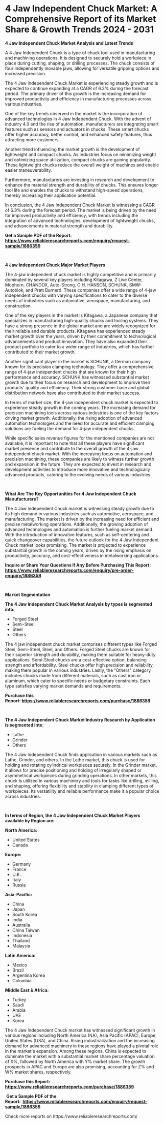 <p><h1>4 Jaw Independent Chuck Market: A Comprehensive Report of its Market Share & Growth Trends 2024 - 2031</h1></p><p><strong>4 Jaw Independent Chuck Market Analysis and Latest Trends</strong></p>
<p><p>A 4 Jaw Independent Chuck is a type of chuck tool used in manufacturing and machining operations. It is designed to securely hold a workpiece in place during cutting, shaping, or drilling processes. The chuck consists of four independently movable jaws, allowing for versatile gripping options and increased precision.</p><p>The 4 Jaw Independent Chuck Market is experiencing steady growth and is expected to continue expanding at a CAGR of 6.3% during the forecast period. The primary driver of this growth is the increasing demand for improved productivity and efficiency in manufacturing processes across various industries.</p><p>One of the key trends observed in the market is the incorporation of advanced technologies in 4 Jaw Independent Chuck. With the advent of industry 4.0 and the rise of automation, manufacturers are integrating smart features such as sensors and actuators in chucks. These smart chucks offer higher accuracy, better control, and enhanced safety features, thus attracting more customers.</p><p>Another trend influencing the market growth is the development of lightweight and compact chucks. As industries focus on minimizing weight and optimizing space utilization, compact chucks are gaining popularity. These lightweight chucks reduce the overall weight of machines and enable easier maneuverability.</p><p>Furthermore, manufacturers are investing in research and development to enhance the material strength and durability of chucks. This ensures longer tool life and enables the chucks to withstand high-speed operations, thereby increasing their application potential.</p><p>In conclusion, the 4 Jaw Independent Chuck Market is witnessing a CAGR of 6.3% during the forecast period. The market is being driven by the need for improved productivity and efficiency, with trends including the integration of advanced technologies, development of lightweight chucks, and advancements in material strength and durability.</p></p>
<p><strong>Get a Sample PDF of the Report:&nbsp; <a href="https://www.reliableresearchreports.com/enquiry/request-sample/1886359">https://www.reliableresearchreports.com/enquiry/request-sample/1886359</a></strong></p>
<p>&nbsp;</p>
<p><strong>4 Jaw Independent Chuck Major Market Players</strong></p>
<p><p>The 4-jaw independent chuck market is highly competitive and is primarily dominated by several key players including Kitagawa, Z Live Center, Mophorn, CHANDOX, Auto-Strong, C.H. HANSON, SCHUNK, SMW-Autoblok, and Pratt Burnerd. These companies offer a wide range of 4-jaw independent chucks with varying specifications to cater to the diverse needs of industries such as automotive, aerospace, manufacturing, and construction.</p><p>One of the key players in the market is Kitagawa, a Japanese company that specializes in manufacturing high-quality chucks and tooling systems. They have a strong presence in the global market and are widely recognized for their reliable and durable products. Kitagawa has experienced steady market growth over the years, driven by their commitment to technological advancements and product innovation. They have also expanded their product portfolio to cater to a wider range of industries, which has further contributed to their market growth.</p><p>Another significant player in the market is SCHUNK, a German company known for its precision clamping technology. They offer a comprehensive range of 4-jaw independent chucks that are known for their high performance and accuracy. SCHUNK has witnessed substantial market growth due to their focus on research and development to improve their products' quality and efficiency. Their strong customer base and global distribution network have also contributed to their market success.</p><p>In terms of market size, the 4-jaw independent chuck market is expected to experience steady growth in the coming years. The increasing demand for precision machining tools across various industries is one of the key factors driving market growth. Additionally, the rising adoption of advanced automation technologies and the need for accurate and efficient clamping solutions are fueling the demand for 4-jaw independent chucks.</p><p>While specific sales revenue figures for the mentioned companies are not available, it is important to note that all these players have significant market presence and contribute to the overall growth of the 4-jaw independent chuck market. With the increasing focus on automation and precision machining, these companies are likely to witness further growth and expansion in the future. They are expected to invest in research and development activities to introduce more innovative and technologically advanced products, catering to the evolving needs of various industries.</p></p>
<p>&nbsp;</p>
<p><strong>What Are The Key Opportunities For 4 Jaw Independent Chuck Manufacturers?</strong></p>
<p><p>The 4 Jaw Independent Chuck market is witnessing steady growth due to its high demand in various industries such as automotive, aerospace, and manufacturing. The market is driven by the increasing need for efficient and precise metalworking operations. Additionally, the growing adoption of advanced technologies and automation is further fueling market demand. With the introduction of innovative features, such as self-centering and quick changeover capabilities, the future outlook for the 4 Jaw Independent Chuck market looks promising. The market is projected to experience substantial growth in the coming years, driven by the rising emphasis on productivity, accuracy, and cost-effectiveness in metalworking applications.</p></p>
<p><strong>Inquire or Share Your Questions If Any Before Purchasing This Report: <a href="https://www.reliableresearchreports.com/enquiry/pre-order-enquiry/1886359">https://www.reliableresearchreports.com/enquiry/pre-order-enquiry/1886359</a></strong></p>
<p>&nbsp;</p>
<p><strong>Market Segmentation</strong></p>
<p><strong>The 4 Jaw Independent Chuck Market Analysis by types is segmented into:</strong></p>
<p><ul><li>Forged Steel</li><li>Semi-Steel</li><li>Steel</li><li>Others</li></ul></p>
<p><p>The 4 jaw independent chuck market comprises different types like Forged Steel, Semi-Steel, Steel, and Others. Forged Steel chucks are known for their superior strength and durability, making them suitable for heavy-duty applications. Semi-Steel chucks are a cost-effective option, balancing strength and affordability. Steel chucks offer high precision and reliability, making them popular in various industries. Lastly, the "Others" category includes chucks made from different materials, such as cast iron or aluminum, which cater to specific needs or budgetary constraints. Each type satisfies varying market demands and requirements.</p></p>
<p><strong>Purchase this Report:&nbsp;<a href="https://www.reliableresearchreports.com/purchase/1886359">https://www.reliableresearchreports.com/purchase/1886359</a></strong></p>
<p>&nbsp;</p>
<p><strong>The 4 Jaw Independent Chuck Market Industry Research by Application is segmented into:</strong></p>
<p><ul><li>Lathe</li><li>Grinder</li><li>Others</li></ul></p>
<p><p>The 4 Jaw Independent Chuck finds application in various markets such as Lathe, Grinder, and others. In the Lathe market, this chuck is used for holding and rotating cylindrical workpieces securely. In the Grinder market, it allows for precise positioning and holding of irregularly shaped or asymmetrical workpieces during grinding operations. In other markets, this chuck is utilized in various machinery and tools for tasks like drilling, milling, and shaping, offering flexibility and stability in clamping different types of workpieces. Its versatility and reliable performance make it a popular choice across industries.</p></p>
<p>&nbsp;</p>
<p><strong>In terms of Region, the 4 Jaw Independent Chuck Market Players available by Region are:</strong></p>
<p>
    <p> <strong> North America: </strong>
        <ul>
            <li>United States</li>
            <li>Canada</li>
        </ul>
        </p> 
    <p> <strong> Europe: </strong>
        <ul>
            <li>Germany</li>
            <li>France</li>
            <li>U.K.</li>
            <li>Italy</li>
            <li>Russia</li>
        </ul>
        </p> 
    <p> <strong> Asia-Pacific: </strong>
        <ul>
            <li>China</li>
            <li>Japan</li>
            <li>South Korea</li>
            <li>India</li>
            <li>Australia</li>
            <li>China Taiwan</li>
            <li>Indonesia</li>
            <li>Thailand</li>
            <li>Malaysia</li>
        </ul>
        </p> 
    <p> <strong> Latin America: </strong>
        <ul>
            <li>Mexico</li>
            <li>Brazil</li>
            <li>Argentina Korea</li>
            <li>Colombia</li>
        </ul>
        </p> 
    <p> <strong> Middle East & Africa: </strong>
        <ul>
            <li>Turkey</li>
            <li>Saudi</li>
            <li>Arabia</li>
            <li>UAE</li>
            <li>Korea</li>
        </ul>
    </p>
    </p>
<p><p>The 4 Jaw Independent Chuck market has witnessed significant growth in various regions including North America (NA), Asia Pacific (APAC), Europe, United States (USA), and China. Rising industrialization and the increasing demand for advanced machinery in these regions have played a pivotal role in the market's expansion. Among these regions, China is expected to dominate the market with a substantial market share percentage valuation of X%, followed by North America with Y% market share. The growth prospects in APAC and Europe are also promising, accounting for Z% and W% market shares, respectively.</p></p>
<p><strong>Purchase this Report: <a href="https://www.reliableresearchreports.com/purchase/1886359">https://www.reliableresearchreports.com/purchase/1886359</a></strong></p>
<p>&nbsp;<strong>Get a Sample PDF of the Report:&nbsp;&nbsp;<a href="https://www.reliableresearchreports.com/enquiry/request-sample/1886359">https://www.reliableresearchreports.com/enquiry/request-sample/1886359</a></strong></p>
<p><strong></strong></p>
<p>Check more reports on https://www.reliableresearchreports.com/</p>